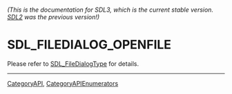 ###### (This is the documentation for SDL3, which is the current stable version. [SDL2](https://wiki.libsdl.org/SDL2/) was the previous version!)
# SDL_FILEDIALOG_OPENFILE

Please refer to [SDL_FileDialogType](SDL_FileDialogType) for details.

----
[CategoryAPI](CategoryAPI), [CategoryAPIEnumerators](CategoryAPIEnumerators)

